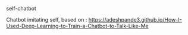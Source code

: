 self-chatbot

Chatbot imitating self, based on : https://adeshpande3.github.io/How-I-Used-Deep-Learning-to-Train-a-Chatbot-to-Talk-Like-Me